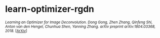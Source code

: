 # learn-optimizer-rgdn

<small>*Learning an Optimizer for Image Deconvolution. Dong Gong, Zhen Zhang, Qinfeng Shi, Anton van den Hengel, Chunhua Shen, Yanning Zhang. arXiv preprint arXiv:1804.03368, 2018.*  \[[ArXiv](https://arxiv.org/abs/1804.03368)\]
</small>
